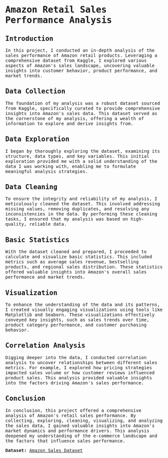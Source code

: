 <style>
body {
    font-family: 'Anonymous Pro', monospace;
}
</style>

# Amazon Retail Sales Performance Analysis

## Introduction
In this project, I conducted an in-depth analysis of the sales performance of Amazon retail products. Leveraging a comprehensive dataset from Kaggle, I explored various aspects of Amazon's sales landscape, uncovering valuable insights into customer behavior, product performance, and market trends.

## Data Collection
The foundation of my analysis was a robust dataset sourced from Kaggle, specifically curated to provide comprehensive insights into Amazon's sales data. This dataset served as the cornerstone of my analysis, offering a wealth of information to explore and derive insights from.

## Data Exploration
I began by thoroughly exploring the dataset, examining its structure, data types, and key variables. This initial exploration provided me with a solid understanding of the data I was working with, enabling me to formulate meaningful analysis strategies.

## Data Cleaning
To ensure the integrity and reliability of my analysis, I meticulously cleaned the dataset. This involved addressing missing values, removing duplicates, and resolving any inconsistencies in the data. By performing these cleaning tasks, I ensured that my analysis was based on high-quality, reliable data.

## Basic Statistics
With the dataset cleaned and prepared, I proceeded to calculate and visualize basic statistics. This included metrics such as average sales revenue, bestselling products, and regional sales distribution. These statistics offered valuable insights into Amazon's overall sales performance and market trends.

## Visualization
To enhance the understanding of the data and its patterns, I created visually engaging visualizations using tools like Matplotlib and Seaborn. These visualizations effectively conveyed key insights, such as sales trends over time, product category performance, and customer purchasing behavior.

## Correlation Analysis
Digging deeper into the data, I conducted correlation analysis to uncover relationships between different sales metrics. For example, I explored how pricing strategies impacted sales volume or how customer reviews influenced product sales. This analysis provided valuable insights into the factors driving Amazon's sales performance.

## Conclusion
In conclusion, this project offered a comprehensive analysis of Amazon's retail sales performance. By collecting, exploring, cleaning, visualizing, and analyzing the sales data, I gained valuable insights into Amazon's market dynamics and performance drivers. This analysis deepened my understanding of the e-commerce landscape and the factors that influence sales performance.

**Dataset:** [Amazon Sales Dataset](https://www.kaggle.com/datasets/karkavelrajaj/amazon-sales-dataset)

